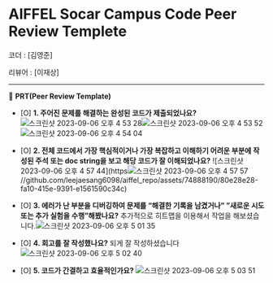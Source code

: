 # AIFFEL Socar Campus Code Peer Review Templete

코더 : [김영준]

리뷰어 : [이재상]

---

🔑 **PRT(Peer Review Template)**

- [O]  **1. 주어진 문제를 해결하는 완성된 코드가 제출되었나요?**
    ![스크린샷 2023-09-06 오후 4 53 28](https://github.com/leejaesang6098/aiffel_repo/assets/74888190/d5057ed2-4131-4df2-a18b-229cc72c08c0)![스크린샷 2023-09-06 오후 4 53 52](https://github.com/leejaesang6098/aiffel_repo/assets/74888190/c2757671-b16d-424a-9885-7a8137352f79)![스크린샷 2023-09-06 오후 4 54 04](https://github.com/leejaesang6098/aiffel_repo/assets/74888190/bdd2129a-f80a-4dd1-8bdf-46b5bed1ab42)
    
- [O]  **2. 전체 코드에서 가장 핵심적이거나 가장 복잡하고 이해하기 어려운 부분에 작성된 
주석 또는 doc string을 보고 해당 코드가 잘 이해되었나요?**
    ![스크린샷 2023-09-06 오후 4 57 44](https![스크린샷 2023-09-06 오후 4 57 57](https://github.com/leejaesang6098/aiffel_repo/assets/74888190/42229503-14dd-4080-a352-d54a2ba98f9f)
//github.com/leejaesang6098/aiffel_repo/assets/74888190/80e28e28-fa10-415e-9391-e1561590c34c)
        
- [O]  **3. 에러가 난 부분을 디버깅하여 문제를 “해결한 기록을 남겼거나” 
”새로운 시도 또는 추가 실험을 수행”해봤나요?**
    추가적으로 히트맵을 이용해서 작업을 해보셨습니다.![스크린샷 2023-09-06 오후 5 01 35](https://github.com/leejaesang6098/aiffel_repo/assets/74888190/71df6e09-47a5-4e65-8945-b4e9c21f1161)
        
- [O]  **4. 회고를 잘 작성했나요?**
    되게 잘 작성하셨습니다![스크린샷 2023-09-06 오후 5 02 40](https://github.com/leejaesang6098/aiffel_repo/assets/74888190/64c67704-f689-48e4-a8c7-4a11546a626c)

- [O]  **5. 코드가 간결하고 효율적인가요?**
    ![스크린샷 2023-09-06 오후 5 03 51](https://github.com/leejaesang6098/aiffel_repo/assets/74888190/445b47c8-e0f7-4f0a-8efa-47b05610f1e5)
